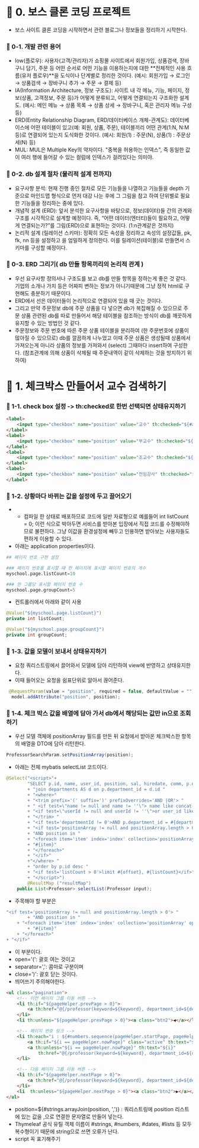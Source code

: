 # 📌 0. 보스 클론 코딩 프로젝트
- 보스 사이트 클론 코딩을 시작하면서 관련 블로그나 정보들을 정리하기 시작한다.
### 📌 0-1. 개발 관련 용어
- low(플로우): 사용자(고객/관리자)가 쇼핑몰 사이트에서 회원가입, 상품검색, 장바구니 담기, 주문 등 어떤 순서로 어떤 기능을 이용하는지에 대한 **전체적인 사용 흐름(유저 플로우)**을 도식이나 단계별로 정리한 것이다. (예시: 회원가입 → 로그인 → 상품검색 → 장바구니 추가 → 주문 → 결제 등)
- IA(Information Architecture, 정보 구조도): 사이트 내 각 메뉴, 기능, 페이지, 정보(상품, 고객정보, 주문 등)가 어떻게 분류되고, 어떻게 연결되는지 구조화한 설계도.
(예시: 메인 메뉴 → 상품 목록 → 상품 상세 → 장바구니, 혹은 관리자 메뉴 구성 등)
- ERD(Entity Relationship Diagram, ERD/데이터베이스 개체-관계도): 데이터베이스에 어떤 테이블이 있고(예: 회원, 상품, 주문), 테이블끼리 어떤 관계(1:N, N:M 등)로 연결되어 있는지 도식화한 것이다. (예시: 회원(1) : 주문(N), 상품(1) : 주문상세(N) 등)
- MUL: MUL은 Multiple Key의 약자이다. "중복을 허용하는 인덱스", 즉 동일한 값이 여러 행에 들어갈 수 있는 컬럼에 인덱스가 걸려있다는 의미야.

### 📌 0-2. db 설계 절차 (물리적 설계 전까지)
- 요구사항 분석: 현재 진행 중인 절차로 모든 기능들을 나열하고 기능들을 depth 기준으로 마인드맵 형식으로 먼저 대강 나눈 후에 그 그림을 참고 하여 단위별로 필요한 기능들을 정리하는 중에 있다.
- 개념적 설계 (ERD): 앞서 분석한 요구사항을 바탕으로, 정보(데이터)들 간의 관계와 구조를 시각적으로 설계할 예정이다. 즉, “어떤 데이터(엔터티)들이 필요하고, 어떻게 연결되는가?”를 그림(ERD)으로 표현하는 것이다. (1:n관계같은 것까지)
- 논리적 설계 (릴레이션 스키마): 정확히 모든 속성을 정리하고 속성의 설정값들, pk, fk, nn 등을 설정하고 을 엄밀하게 정의한다. 이를 릴레이션(테이블)로 만들면서 스키마를 구성할 예정이다. 

### 📌 0-3. ERD 그리기( db 만들 항목끼리의 논리적 관계 )
- 우선 요구사항 정의서나 구조도를 보고 db를 만들 항목을 정하는게 좋은 것 같다. 기업의 소개나 가치 등은 어짜피 변하는 정보가 아니기때문에 그냥 정적 html로 구현해도 충분하기 때문이다.
- ERD에서 선은 데이터들이 논리적으로 연결되어 있을 때 긋는 것이다.
- 그리고 만약 주문정보 db에 주문 상품을 다 넣으면 db가 복잡해질 수 있으므로 주문 상품 관련된 db를 따로 만들어서 해당 테이블을 참조하는 방식이 db를 깨끗하게 유지할 수 있는 방법인 것 같다.
- 주문정보와 주문 번호에 따른 주문 상품 테이블을 분리하여 (한 주문번호에 상품이 많아질 수 있으므로) db를 깔끔하게 나누었고 이때 주문 상품은 생성될때 상품에서 가져오는게 아니라 상품의 정보를 가져와서 (select) 그때마다 insert하여 구성한다. (참조관계에 의해 상품이 삭제될 때 주문내역이 같이 삭제하는 것을 방지하기 위하여)

# 📌 1. 체크박스 만들어서 교수 검색하기
### 📌 1-1. check box 설정 -> th:checked로 한번 선택되면 상태유지하기
```html
<label>
    <input type="checkbox" name="position" value="교수" th:checked="${#arrays.contains(position,'교수')}"/> 교수
</label>
<label>
    <input type="checkbox" name="position" value="부교수" th:checked="${#arrays.contains(position,'부교수')}"/> 부교수
</label>
<label>
    <input type="checkbox" name="position" value="조교수" th:checked="${#arrays.contains(position,'조교수')}"/> 조교수
</label>
<label>
    <input type="checkbox" name="position" value="전임강사" th:checked="${#arrays.contains(position,'전임강사')}"/> 전임강사
</label>
```

### 📌 1-2. 상황마다 바뀌는 값을 설정에 두고 끌어오기
- - 컴파일 한 상태로 배포하므로 코드에 일반 자료형으로 예를들어 int listCount = 0; 이런 식으로 박아두면 서비스를 받아본 입장에서 직접 코드를 수정해야하므로 불편하다. 그냥 이값을 환경설정에 빼두고 인용하면 받아보는 사용자들도 편하게 이용할 수 있다.
- 아래는 application properties이다.
```python
## 페이지 번호 구현 설정

### 페이지 번호를 표시할 때 한 페이지에 표시할 페이지 번호의 개수
myschool.page.listCount=10

### 한 그룹당 표시할 페이지 번호 수
myschool.page.groupCount=5
```
- 컨트롤러에서 아래와 같이 사용
```java
@Value("${myschool.page.listCount}")
private int listCount;

@Value("${myschool.page.groupCount}")
private int groupCount;
```

### 📌 1-3. 값을 모델이 보내서 상태유지하기
- 요청 쿼리스트링에서 끌어와서 모델에 담아 리턴하여 view에 반영하고 상태유지한다.
- 이때 들어오는 요청을 쉼표단위로 알아서 끊어준다.
```java
 @RequestParam(value = "position", required = false, defaultValue = "") String[] position
  model.addAttribute("position", position);
```

### 📌 1-4. 체크 박스 값을 배열에 담아 가서 db에서 해당되는 값만 in으로 조회하기
- 우선 모델 객체에 positionArray 필드를 만든 뒤 요청에서 받아온 체크박스한 항목의 배열을 DTO에 담아 리턴한다.
```java
ProfessorSearchParam.setPositionArray(position);
```
- 아래는 전체 mybatis selectList 코드이다.
```java
@Select("<script>"+
        "SELECT p.id, name, user_id, position, sal, hiredate, comm, p.email, p.phone, photo_url, status, d.dname FROM professors AS p " 
        + "join departments AS d on p.department_id = d.id "
        + "<where>" 
        + "<trim prefix='(' suffix=')' prefixOverrides='AND |OR'> "
        + " <if test=\"name != null and name != ''\"> name like concat('%', #{name}, '%')</if> " 
        + "<if test=\"userId != null and userId != ''\">or user_id like concat('%', #{userId}, '%')</if> "
        + "</trim> "
        + "<if test='departmentId != 0'>AND p.department_id = #{departmentId}</if>"
        + "<if test='positionArray != null and positionArray.length > 0'> "
        + "AND position in "
        + "<foreach item='item' index='index' collection='positionArray' open='(' separator=',' close=')' >"
        + "#{item}"
        + "</foreach>"
        + "</if>"
        +"</where> "
        + "order by p.id desc "
        + "<if test='listCount > 0'>limit #{offset}, #{listCount}</if>"
        + "</script>")
        @ResultMap ("resultMap")
    public List<Professor> selectList(Professor input);
```
- 주목해야 할 부분은 
```java
"<if test='positionArray != null and positionArray.length > 0'> "
        + "AND position in "
    + "<foreach item='item' index='index' collection='positionArray' open='(' separator=',' close=')'>"
        + "#{item}"
    + "</foreach>"
+ "</if>"
```
- 이 부분이다.
- open='(': 괄호 여는 것이고
- separator=',': 콤마로 구분이며
- close=')': 괄호 닫는 것이다.
- 띄어쓰기 주의해야한다.

```html
<ul class="pagination">
    <!-- 이전 페이지 그룹 이동 버튼 -->
    <li th:if="${pageHelper.prevPage > 0}"> 
        <a th:href="@{/professor(keyword=${keyword}, department_id=${departmentId}, position=${#strings.arrayJoin(position, ',')}, page=${pageHelper.prevPage})}">◀</a>
    </li>
    <li th:unless="${pageHelper.prevPage > 0}"><a class="btn2">◀</a></li>

    <!-- 페이지 번호 링크 -->
    <li th:each="i : ${#numbers.sequence(pageHelper.startPage, pageHelper.endPage)}">
        <a th:if="${i == pageHelper.nowPage}" class="active" th:text="${i}" ></a>
        <a th:unless="${i == pageHelper.nowPage}" th:text="${i}"
            th:href="@{/professor(keyword=${keyword}, department_id=${departmentId}, position=${#strings.arrayJoin(position, ',')}, page=${i})}" ></a>
    </li>

    <!-- 다음 페이지 그룹 이동 버튼 -->
    <li th:if="${pageHelper.nextPage > 0}">
        <a th:href="@{/professor(keyword=${keyword}, department_id=${departmentId}, position=${#strings.arrayJoin(position, ',')}, page=${pageHelper.nextPage})}">▶</a>
    </li>
    <li  th:unless="${pageHelper.nextPage > 0}"><a class="btn2">▶</a></li>
</ul>
```
- position=${#strings.arrayJoin(position, ',')} : 쿼리스트링에 position 리스트에 있는 값을 ,으로 연결한 문자열로 만들어 넣는다.
- Thymeleaf 공식 유틸 객체 이름이 #strings, #numbers, #dates, #lists 등 모두 복수형이기 때문에 string으로 쓰면 오류가 난다.
- script 꼭 표기해주기



